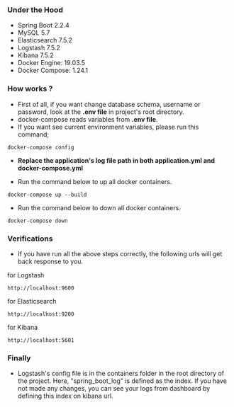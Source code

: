 ### Under the Hood
* Spring Boot 2.2.4
* MySQL 5.7
* Elasticsearch 7.5.2
* Logstash 7.5.2
* Kibana 7.5.2
* Docker Engine: 19.03.5
* Docker Compose: 1.24.1

### How works ?
* First of all, if you want change database schema, username or password, look at the **.env file** in project's root directory. 
* docker-compose reads variables from **.env file**.
* If you want see current environment variables, please run this command;

```shell script
docker-compose config
```
* **Replace the application's log file path in both application.yml and docker-compose.yml**

* Run the command below to up all docker containers.
```
docker-compose up --build
```

* Run the command below to down all docker containers.
```
docker-compose down
```

### Verifications
* If you have run all the above steps correctly, the following urls will get back response to you.

for Logstash
```
http://localhost:9600
```

for Elasticsearch
```
http://localhost:9200
```

for Kibana
```
http://localhost:5601
```

### Finally
* Logstash's config file is in the containers folder in the root directory of the project. Here, "spring_boot_log" is defined as the index. If you have not made any changes, you can see your logs from dashboard by defining this index on kibana url. 